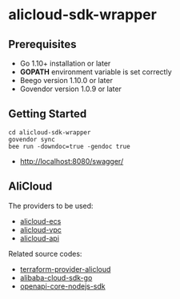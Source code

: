 # alicloud-sdk-wrapper

## Prerequisites

* Go 1.10+ installation or later
* **GOPATH** environment variable is set correctly
* Beego version 1.10.0 or later
* Govendor version 1.0.9 or later

## Getting Started
```
cd alicloud-sdk-wrapper
govendor sync
bee run -downdoc=true -gendoc true
```
* [http://localhost:8080/swagger/](http://localhost:8080/swagger/)

## AliCloud

The providers to be used:

* [alicloud-ecs](https://github.com/terraform-alicloud-modules/terraform-alicloud-ecs-instance)
* [alicloud-vpc](https://github.com/terraform-alicloud-modules/terraform-alicloud-vpc)
* [alicloud-api](https://help.aliyun.com/document_detail/25485.html?spm=a2c4g.11186623.6.921.d74734b9JCtJ82#h2-url-15)

Related source codes:

- [terraform-provider-alicloud](https://github.com/terraform-providers/terraform-provider-alicloud)
- [alibaba-cloud-sdk-go](https://github.com/aliyun/alibaba-cloud-sdk-go)
- [openapi-core-nodejs-sdk](https://github.com/aliyun/openapi-core-nodejs-sdk)
